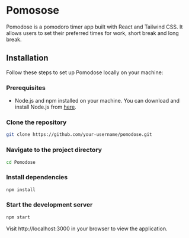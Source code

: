 # Pomosose

Pomodose is a pomodoro timer app built with React and Tailwind CSS. It allows users to set their preferred times for work, short break and long break.

## Installation

Follow these steps to set up Pomodose locally on your machine:

### Prerequisites

- Node.js and npm installed on your machine. You can download and install Node.js from [here](https://nodejs.org/).

### Clone the repository

```bash
git clone https://github.com/your-username/pomodose.git
```

### Navigate to the project directory

```bash
cd Pomodose
```

### Install dependencies

```bash
npm install
```

### Start the development server

```bash
npm start
```

Visit http://localhost:3000 in your browser to view the application.
